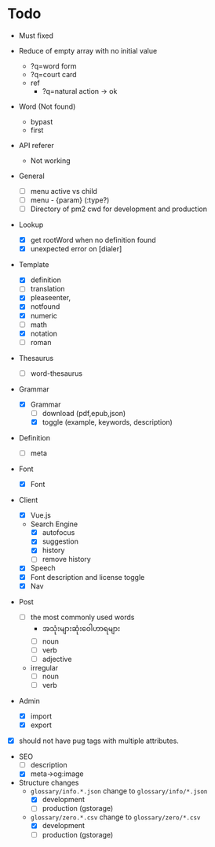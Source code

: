 # Todo

- Must fixed
- Reduce of empty array with no initial value
  - ?q=word form
  - ?q=court card
  - ref
    - ?q=natural action -> ok
- Word (Not found)
  - bypast
  - first
- API referer
  - Not working

- General
  - [ ] menu active vs child
  - [ ] menu - {param} (:type?)
  - [ ] Directory of pm2 cwd for development and production

- Lookup
  - [x] get rootWord when no definition found
  - [x] unexpected error on [dialer]

- Template
  - [x] definition
  - [ ] translation
  - [x] pleaseenter,
  - [x] notfound
  - [x] numeric
  - [ ] math
  - [x] notation
  - [ ] roman

- Thesaurus
  - [ ] word-thesaurus

- Grammar
  - [x] Grammar
    - [ ] download (pdf,epub,json)
    - [x] toggle (example, keywords, description)

- Definition
  - [ ] meta

- Font
  - [x] Font

- Client
  - [x] Vue.js
  - Search Engine
    - [x] autofocus
    - [x] suggestion
    - [x] history
    - [ ] remove history
  - [x] Speech
  - [x] Font description and license toggle
  - [x] Nav

- Post
  - [ ] the most commonly used words
    - အသုံးများဆုံးဝေါဟာရများ
    - [ ] noun
    - [ ] verb
    - [ ] adjective
  - irregular
    - [ ] noun
    - [ ] verb

- Admin
  - [x] import
  - [x] export

- [x] should not have pug tags with multiple attributes.

- SEO
  - [ ] description
  - [x] meta->og:image

- Structure changes
  - `glossary/info.*.json` change to `glossary/info/*.json`
    - [x] development
    - [ ] production (gstorage)
  - `glossary/zero.*.csv` change to `glossary/zero/*.csv`
    - [x] development
    - [ ] production (gstorage)

